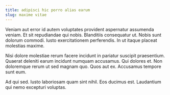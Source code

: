 ```yaml
---
title: adipisci hic porro alias earum
slug: maxime vitae
---
```


Veniam aut error id autem voluptates provident aspernatur assumenda veniam. Et sit repudiandae qui nobis. Blanditiis consequatur ut. Nobis sunt dolorum commodi. Iusto exercitationem perferendis. In ut itaque placeat molestias maxime.

Nisi dolore molestiae rerum facere incidunt in pariatur suscipit praesentium. Quaerat deleniti earum incidunt numquam accusamus. Qui dolores et. Non doloremque rerum ut sed magnam quo. Quos aut ex. Accusamus tempore sunt eum.

Ad qui sed. Iusto laboriosam quam sint nihil. Eos ducimus est. Laudantium qui nemo excepturi voluptas.
